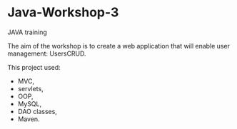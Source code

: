 # Java-Workshop-3
JAVA training

The aim of the workshop is to create a web application that will enable user management: UsersCRUD.

This project used:

- MVC,
- servlets,
- OOP,
- MySQL,
- DAO classes,
- Maven.
